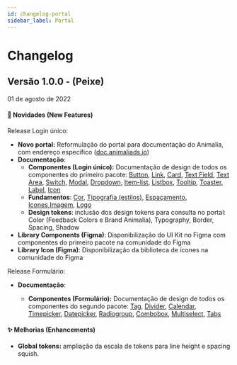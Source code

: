 ```yaml
---
id: changelog-portal
sidebar_label: Portal
---
```


# Changelog

## Versão 1.0.0 - (Peixe)

01 de agosto de 2022

#### 🎉 Novidades (New Features)

Release Login único:

- **Novo portal:** Reformulação do portal para documentação do Animalia, com endereço específico ([doc.animaliads.io](http://doc.animaliads.io))
- **Documentação**:
  - **Componentes (Login único):** Documentação de design de todos os componentes do primeiro pacote: [Button](https://doc.animaliads.io/docs/components/button), [Link](https://doc.animaliads.io/docs/components/link), [Card](https://doc.animaliads.io/docs/components/card), [Text Field](https://doc.animaliads.io/docs/components/textfield), [Text Area](https://doc.animaliads.io/docs/components/textarea), [Switch](https://doc.animaliads.io/docs/components/switch), [Modal](https://doc.animaliads.io/docs/components/modal), [Dropdown](https://doc.animaliads.io/docs/components/dropdown), [Item-list](https://doc.animaliads.io/docs/components/item-list), [Listbox](https://doc.animaliads.io/docs/components/listbox), [Tooltip](https://doc.animaliads.io/docs/components/tooltip), [Toaster](https://doc.animaliads.io/docs/components/toaster), [Label](https://doc.animaliads.io/docs/components/label), [Icon](https://doc.animaliads.io/docs/components/icon)
  - **Fundamentos**: [Cor](https://doc.animaliads.io/docs/foundation/color), [Tipografia (estilos)](https://doc.animaliads.io/docs/foundation/typo-styles), [Espaçamento](https://doc.animaliads.io/docs/foundation/spacing), [Icones](https://doc.animaliads.io/docs/foundation/icon),[Imagem](https://doc.animaliads.io/docs/foundation/image), [Logo](https://doc.animaliads.io/docs/foundation/logo)
  - **Design tokens**: inclusão dos design tokens para consulta no portal: Color (Feedback Colors e Brand Animalia), Typography, Border, Spacing, Shadow
- **Library Components (Figma)**: Disponibilização do UI Kit no Figma com componentes do primeiro pacote na comunidade do Figma
- **Library Icon (Figma)**: Disponibilização da biblioteca de ícones na comunidade do Figma

Release Formulário:

- **Documentação**:

  - **Componentes (Formulário):** Documentação de design de todos os componentes do segundo pacote: [Tag](https://doc.animaliads.io/docs/components/tag), [Divider](https://doc.animaliads.io/docs/components/divider), [Calendar](https://doc.animaliads.io/docs/components/calendar), [Timepicker](https://doc.animaliads.io/docs/components/timepicker), [Datepicker](https://doc.animaliads.io/docs/components/datepicker), [Radiogroup](https://doc.animaliads.io/docs/components/radiogroup), [Combobox](https://doc.animaliads.io/docs/components/combobox), [Multiselect](https://doc.animaliads.io/docs/components/multiselect), [Tabs](https://doc.animaliads.io/docs/components/tabs)

#### ✨ Melhorias (Enhancements)

- **Global tokens:** ampliação da escala de tokens para line height e spacing squish.

